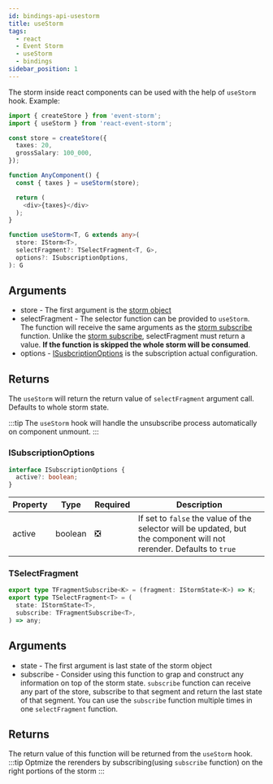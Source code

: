 ```yaml
---
id: bindings-api-usestorm
title: useStorm
tags:
  - react
  - Event Storm
  - useStorm
  - bindings
sidebar_position: 1
---
```


The storm inside react components can be used with the help of `useStorm` hook. Example:

```typescript
import { createStore } from 'event-storm';
import { useStorm } from 'react-event-storm';

const store = createStore({
  taxes: 20,
  grossSalary: 100_000,
});

function AnyComponent() {
  const { taxes } = useStorm(store);

  return (
    <div>{taxes}</div>
  );
}
```

```typescript
function useStorm<T, G extends any>(
  store: IStorm<T>,
  selectFragment?: TSelectFragment<T, G>,
  options?: ISubscriptionOptions,
): G
```

## Arguments
- store - The first argument is the [storm object](/docs/api-reference/storm)
- selectFragment - The selector function can be provided to `useStorm`. The function will receive the same arguments as the [storm subscribe](/docs/api-reference/storm#istormsubcription) function. Unlike the [storm subscribe](/docs/api-reference/storm#istormsubcription), selectFragment must return a value. **If the function is skipped the whole storm will be consumed**.
- options - [ISusbcriptionOptions](#isubscriptionoptions) is the subscription actual configuration.

## Returns
The `useStorm` will return the return value of `selectFragment` argument call. Defaults to whole storm state.

:::tip
The `useStorm` hook will handle the unsubscribe process automatically on component unmount.
:::

### ISubscriptionOptions
```typescript
interface ISubscriptionOptions {
  active?: boolean;
}
```
| Property | Type | Required | Description |
|   -      |   -  |    -     |      -     |
| active | boolean | :negative_squared_cross_mark: | If set to `false` the value of the selector will be updated, but the component will not rerender. Defaults to `true`|

### TSelectFragment
```typescript
export type TFragmentSubscribe<K> = (fragment: IStormState<K>) => K;
export type TSelectFragment<T> = (
  state: IStormState<T>,
  subscribe: TFragmentSubscribe<T>,
) => any;
```

## Arguments
- state - The first argument is last state of the storm object
- subscribe - Consider using this function to grap and construct any information on top of the storm state. `subscribe` function can receive any part of the store, subscribe to that segment and return the last state of that segment. You can use the `subscribe` function multiple times in one `selectFragment` function.

## Returns
The return value of this function will be returned from the `useStorm` hook.
:::tip
Optmize the rerenders by subscribing(using `subscribe` function) on the right portions of the storm
:::
